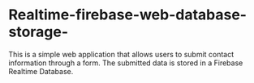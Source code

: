# Realtime-firebase-web-database-storage-
This is a simple web application that allows users to submit contact information through a form. The submitted data is stored in a Firebase Realtime Database.
